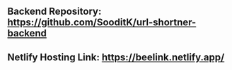 ## Backend Repository: https://github.com/SooditK/url-shortner-backend

## Netlify Hosting Link: https://beelink.netlify.app/
